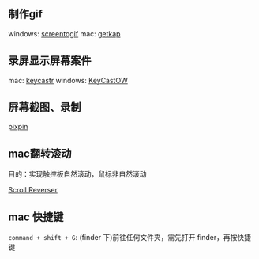 ## 制作gif

windows: [screentogif](https://www.screentogif.com/)
mac: [getkap](https://getkap.co/)

## 录屏显示屏幕案件
mac: [keycastr](https://github.com/keycastr/keycastr/releases)
windows: [KeyCastOW](https://zhuanlan.zhihu.com/p/26385705)

## 屏幕截图、录制

[pixpin](https://pixpin.cn/)

## mac翻转滚动
目的：实现触控板自然滚动，鼠标非自然滚动

[Scroll Reverser](https://pilotmoon.com/scrollreverser/)

## mac 快捷键

`command + shift + G`: (finder 下)前往任何文件夹，需先打开 finder，再按快捷键
